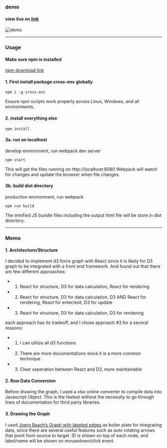 
### demo

#### view live on [link](d3-forcegraph.surge.sh)


![demo](https://github.com/yuchiu/D3-Directed-Graph/blob/master/demo.gif)

****************************************

### Usage 

#### Make sure npm is installed

[npm download link](https://www.npmjs.com/get-npm?utm_source=house&utm_medium=homepage&utm_campaign=free%20orgs&utm_term=Install%20npm)


#### 1. First install package cross-env globally

```
npm i -g cross-env

```
Ensure npm scripts work properly across Linux, Windows, and all environments.

#### 2. install everything else

```
npm install

```

#### 3a. run on localhost
develop environment, run webpack dev server

```
npm start

```
This will get the files running on http://localhost:8080
Webpack will watch for changes and update the browser when file changes.

#### 3b. build dist directory
production environment, run webpack

```
npm run build

```
The minified JS bundle files including the output html file will be store in dist directory.

***********************************
### Memo

#### 1. Architecture/Structure
I decided to implement d3 force graph with React since it is likely for D3 graph to be integrated with a front end framework. And found out that there are few different approaches:
- 1. React for structure, D3 for data calculation, React for rendering
- 2. React for structure, D3 for data calculation, D3 AND React for rendering, React for enter/exit, D3 for update
- 3. React for structure, D3 for data calculation, D3 for rendering

each approach has its tradeoff, and I chose approach #3 for a several reasons:
- 1. I can utilize all d3 functions
- 2. There are more documentations since it is a more common technique
- 3. Clear seperation between React and D3, more maintainable

#### 2. Raw Data Conversion
Before drawing the graph, I used a xlsx online converter to compile data into Javascript Object. This is the fastest without the necessity to go through lines of documentation for third party libraries.

#### 3. Drawing the Graph
I used [Joerg Baach’s Graph with labeled edges](http://bl.ocks.org/jhb/5955887) as boiler plate for integrating data, since there are several useful features such as auto rotating arrows that point from source to target. ID is shown on top of each node, and label/name will be shown on mousedown/click event.
